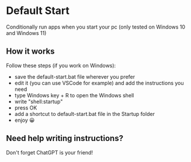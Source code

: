 # Default Start
Conditionally run apps when you start your pc (only tested on Windows 10 and Windows 11)

## How it works
Follow these steps (if you work on Windows):
- save the default-start.bat file wherever you prefer
- edit it (you can use VSCode for example) and add the instructions you need
- type Windows key + R to open the Windows shell
- write "shell:startup"
- press OK
- add a shortcut to default-start.bat file in the Startup folder
- enjoy 😀

## Need help writing instructions?
Don't forget ChatGPT is your friend!

